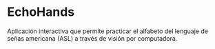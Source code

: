 # EchoHands
Aplicación interactiva que permite practicar el alfabeto del lenguaje de señas americana (ASL) a través de visión por computadora.
